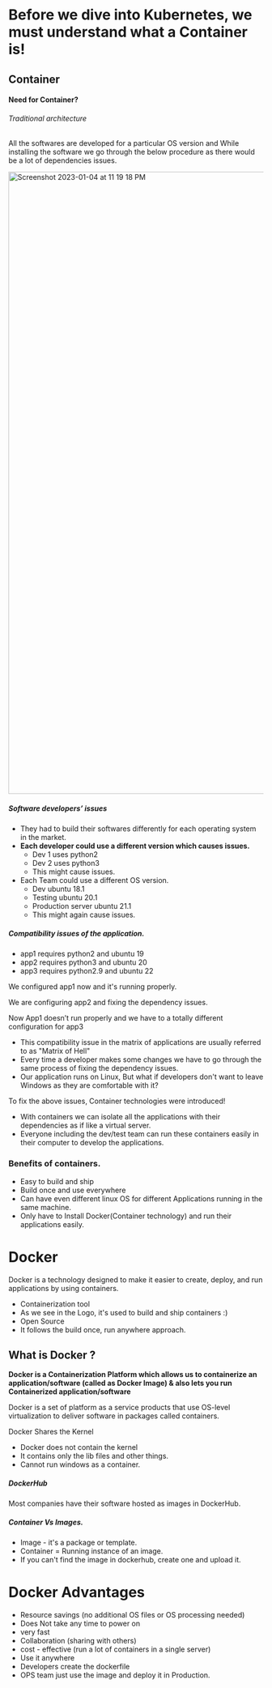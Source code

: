 # Before we dive into Kubernetes, we must understand what a Container is!

## Container 

#### Need for Container?

###### Traditional architecture

All the softwares are developed for a particular OS version and 
While installing the software we go through the below procedure as there would be a lot of dependencies issues.

 <img width="1229" alt="Screenshot 2023-01-04 at 11 19 18 PM" src="https://user-images.githubusercontent.com/64770011/210618447-d20788f9-899d-4257-a1dd-0ffd8497bf5f.png">


##### Software developers’ issues

- They had to build their softwares differently for each operating system in the market.
- **Each developer could use a different version which causes issues.**
    - Dev 1 uses python2
    - Dev 2 uses python3
    - This might cause issues.
- Each Team could use a different OS version.
    - Dev ubuntu 18.1
    - Testing ubuntu 20.1
    - Production server ubuntu 21.1
    - This might again cause issues.

##### Compatibility issues of the application.

- app1 requires python2 and ubuntu 19
- app2 requires python3 and ubuntu 20
- app3 requires python2.9 and ubuntu 22

We configured app1 now and it's running properly.

We are configuring app2 and fixing the dependency issues.

Now App1 doesn’t run properly and we have to a totally different configuration for app3

- This compatibility issue in the matrix of applications are usually referred to as "Matrix of Hell"
- Every time a developer makes some changes we have to go through the same process of fixing the dependency issues.
- Our application runs on Linux, But what if developers don't want to leave Windows as they are comfortable with it?

To fix the above issues, Container technologies were introduced!


- With containers we can isolate all the applications with their dependencies as if like a virtual server.
- Everyone including the dev/test team can run these containers easily in their computer to develop the applications.

### Benefits of containers.

- Easy to build and ship
- Build once and use everywhere
- Can have even different linux OS for different Applications running in the same machine.
- Only have to Install Docker(Container technology) and run their applications easily.


# Docker

Docker is a technology designed to make it easier to create, deploy, and run applications by using containers.

- Containerization tool
- As we see in the Logo, it's used to build and ship containers :)
- Open Source
- It follows the build once, run anywhere approach.


## What is Docker ?

**Docker is a Containerization Platform which allows us to containerize an application/software (called as Docker Image) & also lets you run Containerized application/software**

Docker is a set of platform as a service products that use OS-level virtualization to deliver software in packages called containers.


Docker Shares the Kernel

- Docker does not contain the kernel
- It contains only the lib files and other things.
- Cannot run windows as a container.

##### DockerHub

Most companies have their software hosted as images in DockerHub.

##### Container Vs Images.

- Image - it's a package or template.
- Container = Running instance of an image.
- If you can't find the image in dockerhub, create one and upload it.

# Docker Advantages

- Resource savings (no additional OS files or OS processing needed)
- Does Not take any time to power on
- very fast
- Collaboration (sharing with others)
- cost - effective (run a lot of containers in a single server)
- Use it anywhere
- Developers create the dockerfile
- OPS team just use the image and deploy it in Production.







